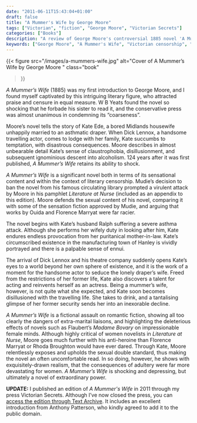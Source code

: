 ```yaml
---
date: "2011-06-11T15:43:04+01:00"
draft: false
title: "A Mummer's Wife by George Moore"
tags: ["Victorian", "fiction", "George Moore", "Victorian Secrets"]
categories: ["Books"]
description: "A review of George Moore's controversial 1885 novel 'A Mummer's Wife,' following Kate Ede's tragic descent from bored draper's wife to alcoholic actress. Discover this shocking tale that challenged Mudie's circulating library and Victorian moral standards."
keywords: ["George Moore", "A Mummer's Wife", "Victorian censorship", "Mudie's library", "adultery novel", "alcoholism",  "sensation fiction", "literary realism"]
---
```


{{< figure
  src="/images/a-mummers-wife.jpg"
  alt="Cover of A Mummer’s Wife by George Moore "
  class="book"
>}}

_A Mummer’s Wife_ (1885) was my first introduction to George Moore, and I found myself captivated by this intriguing literary figure, who attracted praise and censure in equal measure. W B Yeats found the novel so shocking that he forbade his sister to read it, and the conservative press was almost unanimous in condemning its “coarseness”.

Moore’s novel tells the story of Kate Ede, a bored Midlands housewife unhappily married to an asthmatic draper. When Dick Lennox, a handsome travelling actor, comes to lodge with her family, Kate succumbs to temptation, with disastrous consequences. Moore describes in almost unbearable detail Kate’s sense of claustrophobia, disillusionment, and subsequent ignominious descent into alcoholism. 124 years after it was first published, _A Mummer’s Wife_ retains its ability to shock.

_A Mummer’s Wife_ is a significant novel both in terms of its sensational content and within the context of literary censorship. Mudie’s decision to ban the novel from his famous circulating library prompted a virulent attack by Moore in his pamphlet _Literature at Nurse_ (included as an appendix to this edition). Moore defends the sexual content of his novel, comparing it with some of the sensation fiction approved by Mudie, and arguing that works by Ouida and Florence Marryat were far racier.

The novel begins with Kate’s husband Ralph suffering a severe asthma attack. Although she performs her wifely duty in looking after him, Kate endures endless provocation from her puritanical mother-in-law. Kate’s circumscribed existence in the manufacturing town of Hanley is vividly portrayed and there is a palpable sense of ennui.

The arrival of Dick Lennox and his theatre company suddenly opens Kate’s eyes to a world beyond her own sphere of existence, and it is the work of a moment for the handsome actor to seduce the lonely draper’s wife. Freed from the restrictions of her former life, Kate also discovers a talent for acting and reinvents herself as an actress. Being a mummer’s wife, however, is not quite what she expected, and Kate soon becomes disillusioned with the travelling life. She takes to drink, and a tantalising glimpse of her former security sends her into an inexorable decline.

_A Mummer’s Wife_ is a fictional assault on romantic fiction, showing all too clearly the dangers of extra-marital liaisons, and highlighting the deleterious effects of novels such as Flaubert’s _Madame Bovary_ on impressionable female minds. Although highly critical of women novelists in _Literature at Nurse_, Moore goes much further with his anti-heroine than Florence Marryat or Rhoda Broughton would have ever dared. Through Kate, Moore relentlessly exposes and upholds the sexual double standard, thus making the novel an often uncomfortable read. In so doing, however, he shows with exquisitely-drawn realism, that the consequences of adultery were far more devastating for women. _A Mummer’s Wife_ is shocking and depressing, but ultimately a novel of extraordinary power.

**UPDATE:** I published an edition of _A Mummer's Wife_ in 2011 through my press Victorian Secrets. Although I’ve now closed the press, you can [access the edition through Text Archive](https://archive.org/details/9781906469238). It includes an excellent introduction from Anthony Patterson, who kindly agreed to add it to the public domain.